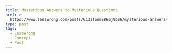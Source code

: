 ```yaml
---
title: Mysterious Answers to Mysterious Questions
href: >-
  https://www.lesswrong.com/posts/6i3zToomS86oj9bS6/mysterious-answers-to-mysterious-questions
type: post
tags:
  - LessWrong
  - Concept
  - Post
---
```


